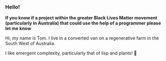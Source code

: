 ### Hello! 

**If you know if a project within the greater Black Lives Matter movement (particularly in Australia) that could use the help of a programmer please let me know**

Hi, my name is Tom. I live in a converted van on a regenerative farm in the South West of Australia.

I like emergent complexity, particularly that of lisp and plants! 🌿
